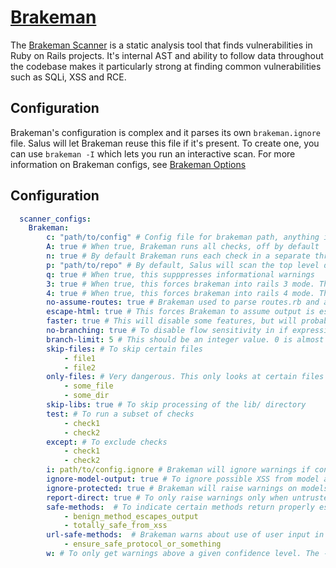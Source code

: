 # [Brakeman](http://brakemanscanner.org/)

The [Brakeman Scanner](http://brakemanscanner.org/) is a static analysis tool that finds vulnerabilities in Ruby on Rails projects. It's internal AST and ability to follow data throughout the codebase makes it particularly strong at finding common vulnerabilities such as SQLi, XSS and RCE.

## Configuration

Brakeman's configuration is complex and it parses its own `brakeman.ignore` file. Salus will let Brakeman reuse this file if it's present. To create one, you can use `brakeman -I` which lets you run an interactive scan.
For more information on Brakeman configs, see [Brakeman Options](https://brakemanscanner.org/docs/options/)

## Configuration
```yaml
  scanner_configs:
    Brakeman:
        c: "path/to/config" # Config file for brakeman path, anything in the command line config here will override the brakeman config file. By default it will look for a config in: ./config/brakeman.yml, ~/.brakeman/config.yml, and /etc/brakeman/config.yml
        A: true # When true, Brakeman runs all checks, off by default
        n: true # By default Brakeman runs each check in a separate thread. When true, disables this behavior. 
        p: "path/to/repo" # By default, Salus will scan the top level directory, set this if you wish to override this behavior
        q: true # When true, this supppresses informational warnings
        3: true # When true, this forces brakeman into rails 3 mode. This should not be necessary if you have a Gemfile.lock file.
        4: true # When true, this forces brakeman into rails 4 mode. This should not be necessary if you have a Gemfile.lock file.
        no-assume-routes: true # Brakeman used to parse routes.rb and attempt to infer which controller methods are used as actions. However, this is not perfect (especially for Rails 3/4), so now it assumes all controller methods are actions. To disable this behavior set this to true. 
        escape-html: true # This forces Brakeman to assume output is escaped by default. This should not be necessary. 
        faster: true # This will disable some features, but will probably be much faster (currently it is the same as --skip-libs --no-branching). WARNING: This may cause Brakeman to miss some vulnerabilities.
        no-branching: true # To disable flow sensitivity in if expressions set this to true
        branch-limit: 5 # This should be an integer value. 0 is almost the same as --no-branching but --no-branching is preferred. The default value is 5. Lower values generally make Brakeman go faster. -1 is the same as unlimited.
        skip-files: # To skip certain files
            - file1
            - file2
        only-files: # Very dangerous. This only looks at certain files
            - some_file
            - some_dir
        skip-libs: true # To skip processing of the lib/ directory
        test: # To run a subset of checks
            - check1 
            - check2
        except: # To exclude checks
            - check1 
            - check2
        i: path/to/config.ignore # Brakeman will ignore warnings if configured to do so. By default, it looks for a configuration file in config/brakeman.ignore. To specify a file to use this argument. 
        ignore-model-output: true # To ignore possible XSS from model attributes
        ignore-protected: true # Brakeman will raise warnings on models that use attr_protected. To suppress these warnings, set this to true. 
        report-direct: true # To only raise warnings only when untrusted data is being directly used
        safe-methods:  # To indicate certain methods return properly escaped output and should not be warned about in XSS checks
            - benign_method_escapes_output
            - totally_safe_from_xss
        url-safe-methods:  # Brakeman warns about use of user input in URLs generated with link_to. Since Rails does not provide anyway of making these URLs really safe (e.g. limiting protocols to HTTP(S)), safe methods can be ignored with
            - ensure_safe_protocol_or_something
        w: # To only get warnings above a given confidence level. The -w switch takes a number from 1 to 3, with 1 being low (all warnings) and 3 being high (only highest confidence warnings). 
```
